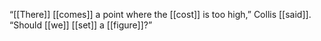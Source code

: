 “[[There]] [[comes]] a point where the [[cost]] is too high,” Collis [[said]]. “Should [[we]] [[set]] a [[figure]]?”  